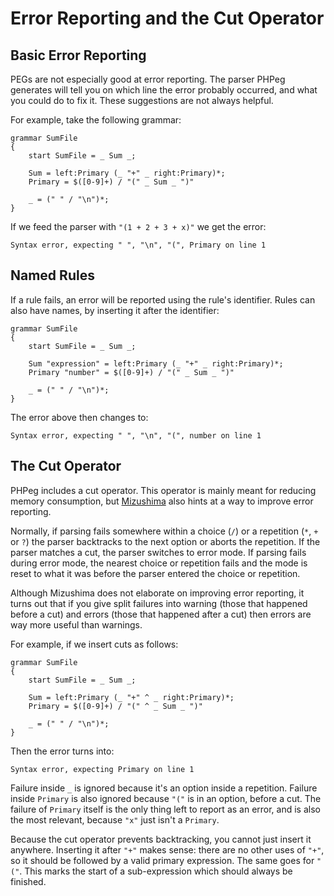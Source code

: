 Error Reporting and the Cut Operator
====================================

Basic Error Reporting
---------------------

PEGs are not especially good at error reporting. The parser PHPeg generates will tell you on which line the error
probably occurred, and what you could do to fix it. These suggestions are not always helpful.

For example, take the following grammar:

```
grammar SumFile
{
    start SumFile = _ Sum _;

    Sum = left:Primary (_ "+" _ right:Primary)*;
    Primary = $([0-9]+) / "(" _ Sum _ ")"

    _ = (" " / "\n")*;
}
```

If we feed the parser with ``"(1 + 2 + 3 + x)"`` we get the error:

```
Syntax error, expecting " ", "\n", "(", Primary on line 1
```

Named Rules
-----------

If a rule fails, an error will be reported using the rule's identifier. Rules can also have names, by inserting it
after the identifier:

```
grammar SumFile
{
    start SumFile = _ Sum _;

    Sum "expression" = left:Primary (_ "+" _ right:Primary)*;
    Primary "number" = $([0-9]+) / "(" _ Sum _ ")"

    _ = (" " / "\n")*;
}
```

The error above then changes to:

```
Syntax error, expecting " ", "\n", "(", number on line 1
```

The Cut Operator
----------------

PHPeg includes a cut operator. This operator is mainly meant for reducing memory consumption, but
[Mizushima](http://ialab.cs.tsukuba.ac.jp/~mizusima/publications/paste513-mizushima.pdf) also hints at a way to improve
error reporting.

Normally, if parsing fails somewhere within a choice (``/``) or a repetition (``*``, ``+`` or ``?``) the parser
backtracks to the next option or aborts the repetition. If the parser matches a cut, the parser switches to error mode.
If parsing fails during error mode, the nearest choice or repetition fails and the mode is reset to what it was before
the parser entered the choice or repetition.

Although Mizushima does not elaborate on improving error reporting, it turns out that if you give split failures into
warning (those that happened before a cut) and errors (those that happened after a cut) then errors are way more useful
than warnings.

For example, if we insert cuts as follows:
```
grammar SumFile
{
    start SumFile = _ Sum _;

    Sum = left:Primary (_ "+" ^ _ right:Primary)*;
    Primary = $([0-9]+) / "(" ^ _ Sum _ ")"

    _ = (" " / "\n")*;
}
```

Then the error turns into:

```
Syntax error, expecting Primary on line 1
```

Failure inside ``_`` is ignored because it's an option inside a repetition. Failure inside ``Primary`` is also ignored
because ``"("`` is in an option, before a cut. The failure of ``Primary`` itself is the only thing left to report as
an error, and is also the most relevant, because ``"x"`` just isn't a ``Primary``.

Because the cut operator prevents backtracking, you cannot just insert it anywhere. Inserting it after ``"+"`` makes
sense: there are no other uses of ``"+"``, so it should be followed by a valid primary expression. The same goes for
``"("``. This marks the start of a sub-expression which should always be finished.
